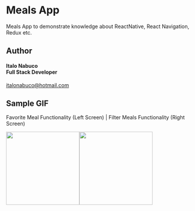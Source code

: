 # Meals App

Meals App to demonstrate knowledge about ReactNative, React Navigation, Redux etc.

## Author

#### Italo Nabuco<br>Full Stack Developer<br>
italonabuco@hotmail.com<br>

## Sample GIF

Favorite Meal Functionality (Left Screen) | Filter Meals Functionality (Right Screen)
<div style="display: flex">
    <img src="https://github.com/italonabuco/Meals-App/blob/master/assets/gifs/fav-func.gif" width="200" />
  <div style="width: 200px"/>
    <img src="https://github.com/italonabuco/Meals-App/blob/master/assets/gifs/filter-func.gif" width="200" />
</div>
